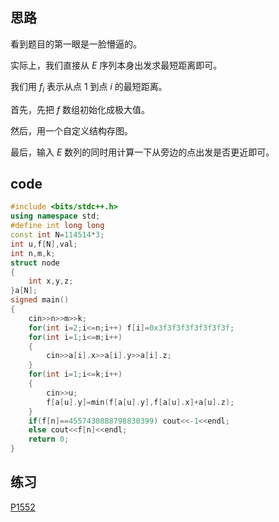 ## 思路
看到题目的第一眼是一脸懵逼的。

实际上，我们直接从 $E$ 序列本身出发求最短距离即可。

我们用 $f_i$ 表示从点 $1$ 到点 $i$ 的最短距离。

首先，先把 $f$ 数组初始化成极大值。

然后，用一个自定义结构存图。

最后，输入 $E$ 数列的同时用计算一下从旁边的点出发是否更近即可。

## code
```cpp
#include <bits/stdc++.h>
using namespace std;
#define int long long
const int N=114514*3;
int u,f[N],val;
int n,m,k;
struct node
{
    int x,y,z;
}a[N];
signed main()
{
    cin>>n>>m>>k;
    for(int i=2;i<=n;i++) f[i]=0x3f3f3f3f3f3f3f3f;
    for(int i=1;i<=m;i++)
    {
        cin>>a[i].x>>a[i].y>>a[i].z;
    }
    for(int i=1;i<=k;i++)
    {
        cin>>u;
        f[a[u].y]=min(f[a[u].y],f[a[u].x]+a[u].z);
    }
    if(f[n]==4557430888798830399) cout<<-1<<endl;
    else cout<<f[n]<<endl;
    return 0;
} 
```

## 练习
[P1552](https://www.luogu.com.cn/problem/P1522)
